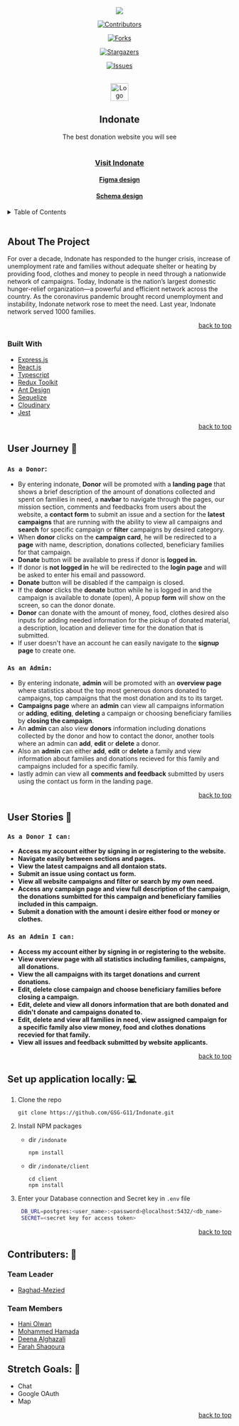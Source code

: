 <div id="top" align="center">
    
![](https://i.imgur.com/VtPIP9k.png) 
</div>

<div align="center">
    <div>
    
   
[![Contributors][contributors-shield]][contributors-url]

[![Forks][forks-shield]][forks-url]

[![Stargazers][stars-shield]][stars-url]

[![Issues][issues-shield]][issues-url]
    </div>
</div>
    

<!-- PROJECT LOGO -->
<br />
<div>    
<div align="center">
  <a href="https://github.com/GSG-G11/Indonate">
    <img src="https://i.imgur.com/gJbA8hk.png" alt="Logo" width="40" height="40">
  </a>
</div>
  <h2 align="center">Indonate</h2>
  <p align="center">
    The best donation website you will see
    <br />
      <br />
    <div align='center'>
 <h3><a href="https://indonate.herokuapp.com/">Visit Indonate</a></h3>
   <h4><a href="https://www.figma.com/file/lhAfRWVmQ75y8USQoRp4wL/Indonate?node-id=0%3A1">Figma design</a></h4>
     <h4><a href="https://ibb.co/nwCQ0TJ">Schema design</a></h4>
      </p>
</div>

<!-- TABLE OF CONTENTS -->
<details>
  <summary>Table of Contents</summary>
  <ol>
    <li>
      <a href="#About-The-Project">About The Project         </a>
      <ul>
        <li><a href="#Built-With">Built With</li> 
      </ul>
    </li>
    <li>
      <a href="#Set-up-application-locally">Install application</a>
    </li>
            <li>
      <a href="#User-Journey">User Journey</a>
    <ul>
<li><a href="#As-an-Applicant">donor</a></li>
<li><a href="#As-an-Admin">admin</a></li>        
      </ul>
    </li>
    <li>
      <a href="#User-Stories">User Stories</a>
         <ul>
<li><a href="#As-an-Applicant-I-can">donor</a></li>
<li><a href="#As-an-Admin-I-can">admin</a></li>        
      </ul>
    </li>
    <li><a href="#Contributers">Contributers</a></li>
  </ol>
</details>

<br>


<!-- ABOUT THE PROJECT -->
## About The Project

For over a decade, Indonate has responded to the hunger crisis, increase of unemployment rate and families without adequate shelter or heating by providing food, clothes and money to people in need through a nationwide network of campaigns. Today, Indonate is the nation’s largest domestic hunger-relief organization—a powerful and efficient network across the country. As the coronavirus pandemic brought record unemployment and instability, Indonate network rose to meet the need. Last year, Indonate network served 1000 families.

<p align="right"><a href="#top">back to top</a></p>



### Built With

* [Express.js](https://expressjs.com/)
* [React.js](https://reactjs.org/)
* [Typescript](https://www.typescriptlang.org/)
* [Redux Toolkit](https://redux-toolkit.js.org/)
* [Ant Design](https://ant.design/)
* [Sequelize](https://sequelize.org/)
* [Cloudinary](https://cloudinary.com/)
* [Jest](https://jestjs.io/)
    
<p align="right"><a href="#top">back to top</a></p>


## User Journey 🚀
### `As a Donor`:
    
* By entering indonate, **Donor** will be promoted with a **landing page** that shows a brief description of the amount of donations collected and spent on families in need, a **navbar** to navigate through the pages, our mission section, comments and feedbacks from users about the website, a **contact form** to submit an issue and a section for the **latest campaigns** that are running with the ability to view all campaigns and **search** for specific campaign or **filter** campaigns by desired category.
* When **donor** clicks on the **campaign card**, he will be redirected to a **page** with name, description, donations collected, beneficiary families for that campaign.
* **Donate** button will be available to press if donor is **logged in.**
* If donor is **not logged in** he will be redirected to the **login page** and will be asked to enter his email and passoword.
* **Donate** button will be disabled if the campaign is closed.
* If the **donor** clicks the **donate** button while he is logged in and the campaign is available to donate (open), A popup **form** will show on the screen, so can the donor donate.
* **Donor** can donate with the amount of money, food, clothes desired also inputs for adding needed information for the pickup of donated material, a description, location and deliever time for the donation that is submitted.
* If user doesn't have an account he can easily navigate to the **signup page** to create one.
  
### `As an Admin:`
* By entering indonate, **admin** will be promoted with an **overview page** where statistics about the top most generous donors donated to campaigns, top campaigns that the most donation and its to its target.
* **Campaigns page** where an **admin** can view all campaigns information or **adding**, **editing**, **deleting** a campaign or choosing beneficiary families by **closing the campaign**.
* An **admin** can also view **donors** information including donations collected by the donor and how to contact the donor, another tools where an admin can **add**, **edit** or **delete** a donor.
* Also an **admin** can either **add**, **edit** or **delete** a family and view information about families and donations recieved for this family and campaigns included for a specific family.
* lastly admin can view all **comments and feedback** submitted by users using the contact us form in the landing page.
<p align="right"><a href="#top">back to top</a></p>

    
## User Stories 📔
### `As a Donor I can:`
- **Access my account either by signing in or registering to the website.**
- **Navigate easily between sections and pages.**
- **View the latest campaigns and all dontaion stats.** 
- **Submit an issue using contact us form.**
- **View all website campaigns and filter or search by my own need.**
- **Access any campaign page and view full description of the campaign, the donations sumbitted for this campaign and beneficiary families included in this campaign.**
- **Submit a donation with the amount i desire either food or money or clothes.**

### `As an Admin I can:`
- **Access my account either by signing in or registering to the website.**
- **View overview page with all statistics including families, campaigns, all donations.**
- **View the all campaigns with its target donations and current donations.** 
- **Edit, delete close campaign and choose beneficiary families before closing a campaign.**
- **Edit, delete and view all donors information that are both donated and didn't donate and campaigns donated to.** 
- **Edit, delete and view all families in need, view assigned campaign for a specific family also view money, food and clothes donations recevied for that family.**
- **View all issues and feedback submitted by website applicants.**

<p align="right"><a href="#top">back to top</a></p>


## Set up application locally: 💻

1. Clone the repo

   ```
   git clone https://github.com/GSG-G11/Indonate.git
   ```
2. Install NPM packages
   * dir `/indonate`
   
        ```
       npm install
       ```
   * dir `/indonate/client`
   
        ```
       cd client 
       npm install
       ```
3. Enter your Database connection and Secret key in 
`.env` file
   ```sh
    DB_URL=postgres:<user_name>:<password>@localhost:5432/<db_name>
    SECRET=<secret key for access token>
   ```

<p align="right"><a href="#top">back to top</a></p>

<!-- CONTRIBUTING -->
## Contributers: 👥

### Team Leader
* [Raghad-Mezied](https://github.com/Raghad-Mezied)

### Team Members
* [Hani Olwan](https://github.com/HaniOlwan)
* [Mohammed Hamada](https://github.com/Mohammed-Hamada)
* [Deena Alghazali](https://github.com/DeenaAlghazali)
* [Farah Shaqoura](https://github.com/farah2003)

<!--Stretch Goals -->
## Stretch Goals: 🎯
* Chat
* Google OAuth
* Map

<p align="right"><a href="#top">back to top</a></p>


<!-- MARKDOWN LINKS & IMAGES -->
<!-- https://www.markdownguide.org/basic-syntax/#reference-style-links -->
[contributors-shield]: https://img.shields.io/github/contributors/GSG-G11/Indonate.svg?style=for-the-badge
[contributors-url]: https://github.com/GSG-G11/Indonate/graphs/contributors
[forks-shield]: https://img.shields.io/github/forks/GSG-G11/Indonate.svg?style=for-the-badge
[forks-url]: https://github.com/GSG-G11/Indonate/network/members
[stars-shield]: https://img.shields.io/github/stars/GSG-G11/Indonate.svg?style=for-the-badge
[stars-url]: https://github.com/GSG-G11/Indonate/stargazers
[issues-shield]: https://img.shields.io/github/issues/GSG-G11/Indonate.svg?style=for-the-badge
[issues-url]: https://github.com/GSG-G11/Indonate/issues
[license-shield]: https://img.shields.io/github/license/GSG-G11/Indonate.svg?style=for-the-badge
[license-url]: https://github.com/GSG-G11/Indonate/blob/master/LICENSE.txt




